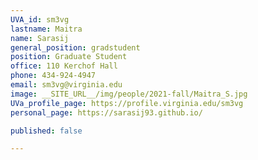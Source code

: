 ```yaml
---
UVA_id: sm3vg
lastname: Maitra
name: Sarasij
general_position: gradstudent
position: Graduate Student
office: 110 Kerchof Hall
phone: 434-924-4947
email: sm3vg@virginia.edu
image: __SITE_URL__/img/people/2021-fall/Maitra_S.jpg
UVa_profile_page: https://profile.virginia.edu/sm3vg
personal_page: https://sarasij93.github.io/

published: false

---
```

